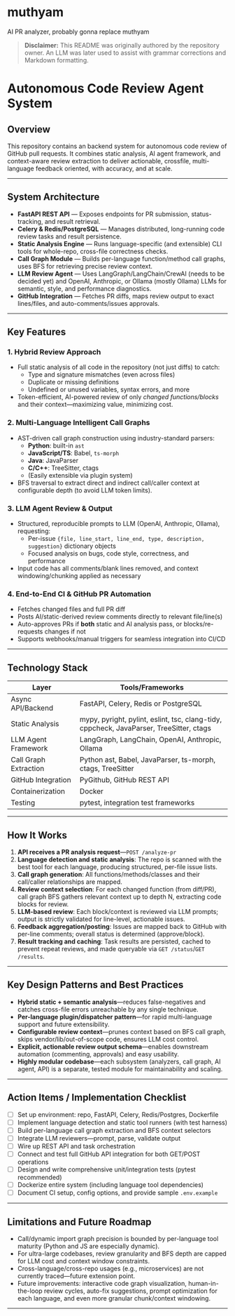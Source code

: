 # muthyam
AI PR analyzer, probably gonna replace muthyam
> **Disclaimer:** This README was originally authored by the repository owner. An LLM was later used to assist with grammar corrections and Markdown formatting.

# Autonomous Code Review Agent System

## Overview

This repository contains an backend system for autonomous code review of GitHub pull requests. It combines static analysis, AI agent framework, and context-aware review extraction to deliver actionable, crossfile, multi-language feedback oriented, with accuracy, and at scale.

---

## System Architecture

- **FastAPI REST API** — Exposes endpoints for PR submission, status-tracking, and result retrieval.
- **Celery & Redis/PostgreSQL** — Manages distributed, long-running code review tasks and result persistence.
- **Static Analysis Engine** — Runs language-specific (and extensible) CLI tools for whole-repo, cross-file correctness checks.
- **Call Graph Module** — Builds per-language function/method call graphs, uses BFS for retrieving precise review context.
- **LLM Review Agent** — Uses LangGraph/LangChain/CrewAI (needs to be decided yet) and OpenAI, Anthropic, or Ollama (mostly Ollama) LLMs for semantic, style, and performance diagnostics.
- **GitHub Integration** — Fetches PR diffs, maps review output to exact lines/files, and auto-comments/issues approvals.

---

## Key Features

### 1. **Hybrid Review Approach**
- Full static analysis of all code in the repository (not just diffs) to catch:
    - Type and signature mismatches (even across files)
    - Duplicate or missing definitions
    - Undefined or unused variables, syntax errors, and more
- Token-efficient, AI-powered review of only *changed functions/blocks* and their context—maximizing value, minimizing cost.

### 2. **Multi-Language Intelligent Call Graphs**
- AST-driven call graph construction using industry-standard parsers:
    - **Python**: built-in `ast`
    - **JavaScript/TS**: Babel, `ts-morph`
    - **Java**: JavaParser
    - **C/C++**: TreeSitter, ctags
    - (Easily extensible via plugin system)
- BFS traversal to extract direct and indirect call/caller context at configurable depth (to avoid LLM token limits).

### 3. **LLM Agent Review & Output**
- Structured, reproducible prompts to LLM (OpenAI, Anthropic, Ollama), requesting:
    - Per-issue `{file, line_start, line_end, type, description, suggestion}` dictionary objects
    - Focused analysis on bugs, code style, correctness, and performance
- Input code has all comments/blank lines removed, and context windowing/chunking applied as necessary

### 4. **End-to-End CI & GitHub PR Automation**
- Fetches changed files and full PR diff
- Posts AI/static-derived review comments directly to relevant file/line(s)
- Auto-approves PRs if **both** static and AI analysis pass, or blocks/re-requests changes if not
- Supports webhooks/manual triggers for seamless integration into CI/CD

---

## Technology Stack

| Layer                 | Tools/Frameworks                                        |
|-----------------------|--------------------------------------------------------|
| Async API/Backend     | FastAPI, Celery, Redis or PostgreSQL                   |
| Static Analysis       | mypy, pyright, pylint, eslint, tsc, clang-tidy, cppcheck, JavaParser, TreeSitter, ctags        |
| LLM Agent Framework   | LangGraph, LangChain, OpenAI, Anthropic, Ollama        |
| Call Graph Extraction | Python ast, Babel, JavaParser, ts-morph, ctags, TreeSitter  |
| GitHub Integration    | PyGithub, GitHub REST API                              |
| Containerization      | Docker                                                 |
| Testing               | pytest, integration test frameworks                     |

---

## How It Works

1. **API receives a PR analysis request**—`POST /analyze-pr`
2. **Language detection and static analysis**: The repo is scanned with the best tool for each language, producing structured, per-file issue lists.
3. **Call graph generation**: All functions/methods/classes and their call/caller relationships are mapped.
4. **Review context selection**: For each changed function (from diff/PR), call graph BFS gathers relevant context up to depth N, extracting code blocks for review.
5. **LLM-based review**: Each block/context is reviewed via LLM prompts; output is strictly validated for line-level, actionable issues.
6. **Feedback aggregation/posting**: Issues are mapped back to GitHub with per-line comments; overall status is determined (approve/block).
7. **Result tracking and caching**: Task results are persisted, cached to prevent repeat reviews, and made queryable via `GET /status`/`GET /results`.

---

## Key Design Patterns and Best Practices

- **Hybrid static + semantic analysis**—reduces false-negatives and catches cross-file errors unreachable by any single technique.
- **Per-language plugin/dispatcher pattern**—for rapid multi-language support and future extensibility.
- **Configurable review context**—prunes context based on BFS call graph, skips vendor/lib/out-of-scope code, ensures LLM cost control.
- **Explicit, actionable review output schema**—enables downstream automation (commenting, approvals) and easy usability.
- **Highly modular codebase**—each subsystem (analyzers, call graph, AI agent, API) is a separate, tested module for maintainability and scaling.

---

## Action Items / Implementation Checklist

- [ ] Set up environment: repo, FastAPI, Celery, Redis/Postgres, Dockerfile
- [ ] Implement language detection and static tool runners (with test harness)
- [ ] Build per-language call graph extraction and BFS context selectors
- [ ] Integrate LLM reviewers—prompt, parse, validate output
- [ ] Wire up REST API and task orchestration
- [ ] Connect and test full GitHub API integration for both GET/POST operations
- [ ] Design and write comprehensive unit/integration tests (pytest recommended)
- [ ] Dockerize entire system (including language tool dependencies)
- [ ] Document CI setup, config options, and provide sample `.env.example`

---

## Limitations and Future Roadmap

- Call/dynamic import graph precision is bounded by per-language tool maturity (Python and JS are especially dynamic).
- For ultra-large codebases, review granularity and BFS depth are capped for LLM cost and context window constraints.
- Cross-language/cross-repo usages (e.g., microservices) are not currently traced—future extension point.
- Future improvements: interactive code graph visualization, human-in-the-loop review cycles, auto-fix suggestions, prompt optimization for each language, and even more granular chunk/context windowing.

---